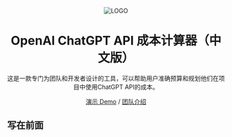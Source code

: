 <div align="center">
<img src="https://faucet.openkey.cloud/_next/image?url=%2Flogo.png&w=256&q=75" alt="LOGO"/>

<h1 align="center">OpenAI ChatGPT API 成本计算器（中文版）</h1>

这是一款专门为团队和开发者设计的工具，可以帮助用户准确预算和规划他们在项目中使用ChatGPT API的成本。

[演示 Demo](https://ccc.openkey.cloud/) / [团队介绍](https://openkey.cloud/)

</div>

## 写在前面